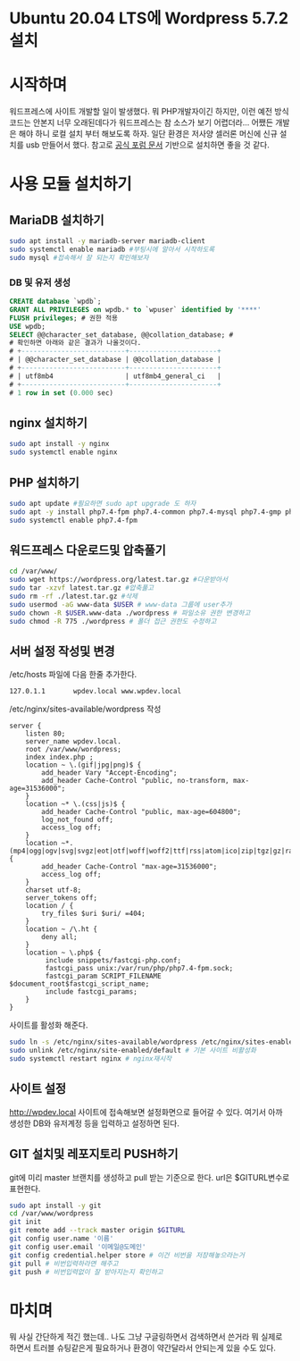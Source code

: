 Ubuntu 20.04 LTS에 Wordpress 5.7.2 설치
======================================

# 시작하며

워드프레스에 사이트 개발할 일이 발생했다.
뭐 PHP개발자이긴 하지만, 이런 예전 방식 코드는 안본지 너무 오래된데다가 워드프레스는 참 소스가 보기 어렵더라...
어쨌든 개발은 해야 하니 로컬 설치 부터 해보도록 하자.
일단 환경은 저사양 셀러론 머신에 신규 설치를 usb 만들어서 했다.
참고로 [공식 포럼 문서](https://wordpress.org/support/article/how-to-install-wordpress) 기반으로 설치하면 좋을 것 같다.

# 사용 모듈 설치하기

## MariaDB 설치하기

```bash
sudo apt install -y mariadb-server mariadb-client
sudo systemctl enable mariadb #부팅시에 알아서 시작하도록
sudo mysql #접속해서 잘 되는지 확인해보자
```

### DB 및 유저 생성

```sql
CREATE database `wpdb`;
GRANT ALL PRIVILEGES on wpdb.* to `wpuser` identified by '****'
FLUSH privileges; # 권한 적용
USE wpdb;
SELECT @@character_set_database, @@collation_database; # 
# 확인하면 아래와 같은 결과가 나올것이다.
# +--------------------------+----------------------+
# | @@character_set_database | @@collation_database |
# +--------------------------+----------------------+
# | utf8mb4                  | utf8mb4_general_ci   |
# +--------------------------+----------------------+
# 1 row in set (0.000 sec)
```

## nginx 설치하기

```bash
sudo apt install -y nginx
sudo systemctl enable nginx
```

## PHP 설치하기

```bash
sudo apt update #필요하면 sudo apt upgrade 도 하자
sudo apt -y install php7.4-fpm php7.4-common php7.4-mysql php7.4-gmp php7.4-curl php7.4-intl php7.4-mbstring php7.4-xmlrpc php7.4-gd php7.4-xml php7.4-cli php7.4-zip zip unzip
sudo systemctl enable php7.4-fpm
```

## 워드프레스 다운로드및 압축풀기

```bash
cd /var/www/
sudo wget https://wordpress.org/latest.tar.gz #다운받아서
sudo tar -xzvf latest.tar.gz #압축풀고
sudo rm -rf ./latest.tar.gz #삭제
sudo usermod -aG www-data $USER # www-data 그룹에 user추가
sudo chown -R $USER.www-data ./wordpress # 파일소유 권한 변경하고
sudo chmod -R 775 ./wordpress # 폴더 접근 권한도 수정하고

```

## 서버 설정 작성및 변경

/etc/hosts 파일에 다음 한줄 추가한다.

```
127.0.1.1       wpdev.local www.wpdev.local
```

/etc/nginx/sites-available/wordpress 작성
```
server {
    listen 80;
    server_name wpdev.local.
    root /var/www/wordpress;
    index index.php ;
    location ~ \.(gif|jpg|png)$ {
        add_header Vary "Accept-Encoding";
        add_header Cache-Control "public, no-transform, max-age=31536000";
    }
    location ~* \.(css|js)$ {
        add_header Cache-Control "public, max-age=604800";
        log_not_found off;
        access_log off;
    }
    location ~*.(mp4|ogg|ogv|svg|svgz|eot|otf|woff|woff2|ttf|rss|atom|ico|zip|tgz|gz|rar|bz2|doc|xls|exe|ppt|tar|mid|midi|wav|bmp|rtf|cur)$ {
        add_header Cache-Control "max-age=31536000";
        access_log off;
    }
    charset utf-8;
    server_tokens off;
    location / {
        try_files $uri $uri/ =404;
    }
    location ~ /\.ht {
        deny all;
    }
    location ~ \.php$ {
         include snippets/fastcgi-php.conf;
         fastcgi_pass unix:/var/run/php/php7.4-fpm.sock;
         fastcgi_param SCRIPT_FILENAME $document_root$fastcgi_script_name;
         include fastcgi_params;
    }
}

```

사이트를 활성화 해준다.

```bash
sudo ln -s /etc/nginx/sites-available/wordpress /etc/nginx/sites-enabled/
sudo unlink /etc/nginx/site-enabled/default # 기본 사이트 비활성화
sudo systemctl restart nginx # nginx재시작
```

## 사이트 설정

http://wpdev.local 사이트에 접속해보면 설정화면으로 들어갈 수 있다.
여기서 아까 생성한 DB와 유저계정 등을 입력하고 설정하면 된다.

## GIT 설치및 레포지토리 PUSH하기

git에 미리 master 브랜치를 생성하고 pull 받는 기준으로 한다. url은 $GITURL변수로 표현한다.
```bash
sudo apt install -y git
cd /var/www/wordpress
git init
git remote add --track master origin $GITURL
git config user.name '이름'
git config user.email '이메일@도메인'
git config credential.helper store # 이건 비번을 저장해놓으라는거
git pull # 비번입력하라면 해주고
git push # 비번입력없이 잘 받아지는지 확인하고
```


# 마치며
뭐 사실 간단하게 적긴 했는데.. 나도 그냥 구글링하면서 검색하면서 쓴거라 뭐 실제로 하면서 트러블 슈팅같은게 필요하거나 환경이 약간달라서 안되는게 있을 수도 있다.
